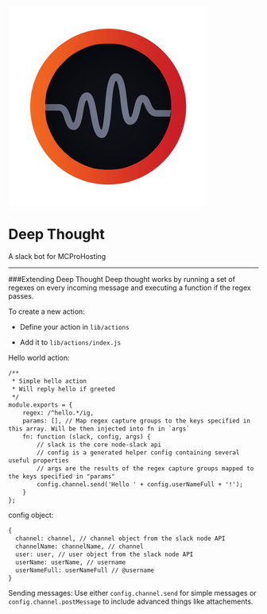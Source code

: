 ![Logo](icon.png)
# Deep Thought
A slack bot for MCProHosting

-----

###Extending Deep Thought
Deep thought works by running a set of regexes on every incoming message and executing a function if the regex passes.

To create a new action:
- Define your action in `lib/actions`
 
- Add it to `lib/actions/index.js`

Hello world action:
```
/**
 * Simple hello action
 * Will reply hello if greeted
 */
module.exports = {
    regex: /^hello.*/ig,
    params: [], // Map regex capture groups to the keys specified in this array. Will be then injected into fn in `args`
    fn: function (slack, config, args) {
        // slack is the core node-slack api
        // config is a generated helper config containing several useful properties
        // args are the results of the regex capture groups mapped to the keys specified in "params"
        config.channel.send('Hello ' + config.userNameFull + '!');
    }
};
```
config object:
```
{
  channel: channel, // channel object from the slack node API
  channelName: channelName, // channel
  user: user, // user object from the slack node API
  userName: userName, // username
  userNameFull: userNameFull // @username
}
```
Sending messages:
Use either `config.channel.send` for simple messages or `config.channel.postMessage` to include advanced things like attachements.
